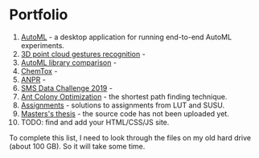 # Portfolio

1. [AutoML](https://github.com/MainTechAI/AutoML) - a desktop application for running end-to-end AutoML experiments.
2. [3D point cloud gestures recognition](https://github.com/MainTechAI/Portfolio/tree/master/Projects/3D%20point%20cloud%20gestures%20recognition) - 
3. [AutoML library comparison](https://github.com/MainTechAI/AutoML-comparison) -
4. [ChemTox](https://github.com/MainTechAI/Portfolio/tree/master/Projects/ChemTox) - 
5. [ANPR](https://github.com/MainTechAI/Portfolio/tree/master/Projects/ANPR) - 
6. [SMS Data Challenge 2019](https://github.com/MainTechAI/Portfolio/tree/master/Projects/SMS%20Data%20Challenge%202019) - 
7. [Ant Colony Optimization](https://github.com/MainTechAI/Ants) - the shortest path finding technique.
8. [Assignments](https://github.com/MainTechAI/Assignments) - solutions to assignments from LUT and SUSU.
9. [Masters's thesis](https://github.com/MainTechAI/3D-point-cloud-semantic-segmentation) - the source code has not been uploaded yet.
10. TODO: find and add your HTML/CSS/JS site.

To complete this list, I need to look through the files on my old hard drive 
(about 100 GB). So it will take some time.


